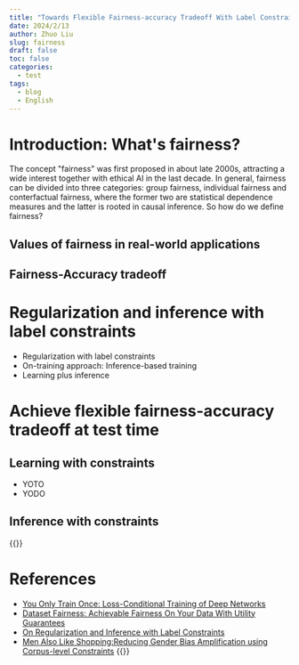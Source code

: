 ```yaml
---
title: "Towards Flexible Fairness-accuracy Tradeoff With Label Constraints"
date: 2024/2/13
author: Zhuo Liu
slug: fairness
draft: false
toc: false
categories:
  - test
tags:
  - blog
  - English
---
```



# Introduction: What's fairness? 
The concept "fairness" was first proposed in about late 2000s, attracting a wide interest together with ethical AI in the last decade. In general, fairness can be divided into three categories: group fairness, individual fairness and conterfactual fairness, where the former two are statistical dependence measures and the latter is rooted in causal inference. So how do we define fairness? 
## Values of fairness in real-world applications 
## Fairness-Accuracy tradeoff 

# Regularization and inference with label constraints 
- Regularization with label constraints 
- On-training approach: Inference-based training 
- Learning plus inference 

# Achieve flexible fairness-accuracy tradeoff at test time 
## Learning with constraints
- YOTO
- YODO 
## Inference with constraints 






{{<block class="reminder">}}
# References # 
- [You Only Train Once: Loss-Conditional Training of Deep Networks](https://openreview.net/pdf?id=HyxY6JHKwr)
- [Dataset Fairness: Achievable Fairness On Your Data With Utility Guarantees](https://openreview.net/pdf/1d2e9e0624d323f4f45aa471f7195aa6b466edaf.pdf)
- [On Regularization and Inference with Label Constraints](https://arxiv.org/pdf/2307.03886.pdf)
- [Men Also Like Shopping:Reducing Gender Bias Amplification using Corpus-level Constraints](https://arxiv.org/pdf/1707.09457.pdf)
{{<end>}}